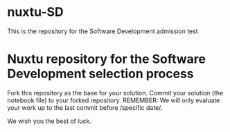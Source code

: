 # nuxtu-SD
This is the repository for the Software Development admission test

# Nuxtu repository for the Software Development selection process
Fork this repository as the base for your solution.
Commit your solution (the notebook file) to your forked repository.
REMEMBER: We will only evaluate your work up to the last commit before /specific date/.

We wish you the best of luck.

